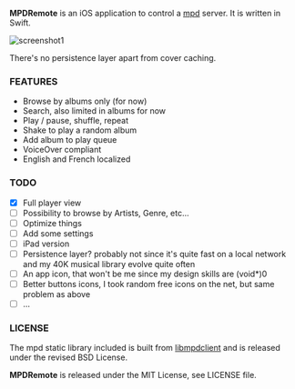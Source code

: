 **MPDRemote** is an iOS application to control a [mpd](http://www.musicpd.org/) server. It is written in Swift.

![screenshot1](https://mpdremote.whine.io/images/sc.jpg)

There's no persistence layer apart from cover caching.

### FEATURES

- Browse by albums only (for now)
- Search, also limited in albums for now
- Play / pause, shuffle, repeat
- Shake to play a random album
- Add album to play queue
- VoiceOver compliant
- English and French localized

### TODO

- [X] Full player view
- [ ] Possibility to browse by Artists, Genre, etc…
- [ ] Optimize things
- [ ] Add some settings
- [ ] iPad version
- [ ] Persistence layer? probably not since it's quite fast on a local network and my 40K musical library evolve quite often
- [ ] An app icon, that won't be me since my design skills are (void*)0
- [ ] Better buttons icons, I took random free icons on the net, but same problem as above
- [ ] …

### LICENSE

The mpd static library included is built from [libmpdclient](https://github.com/cmende/libmpdclient) and is released under the revised BSD License.

**MPDRemote** is released under the MIT License, see LICENSE file.
